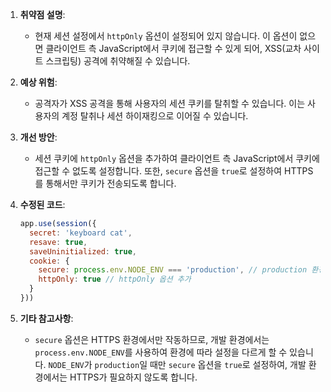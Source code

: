 1. **취약점 설명**:
   - 현재 세션 설정에서 `httpOnly` 옵션이 설정되어 있지 않습니다. 이 옵션이 없으면 클라이언트 측 JavaScript에서 쿠키에 접근할 수 있게 되어, XSS(교차 사이트 스크립팅) 공격에 취약해질 수 있습니다.

2. **예상 위험**:
   - 공격자가 XSS 공격을 통해 사용자의 세션 쿠키를 탈취할 수 있습니다. 이는 사용자의 계정 탈취나 세션 하이재킹으로 이어질 수 있습니다.

3. **개선 방안**:
   - 세션 쿠키에 `httpOnly` 옵션을 추가하여 클라이언트 측 JavaScript에서 쿠키에 접근할 수 없도록 설정합니다. 또한, `secure` 옵션을 `true`로 설정하여 HTTPS를 통해서만 쿠키가 전송되도록 합니다.

4. **수정된 코드**:
   ```javascript
   app.use(session({
     secret: 'keyboard cat',
     resave: true,
     saveUninitialized: true,
     cookie: { 
       secure: process.env.NODE_ENV === 'production', // production 환경에서만 secure 설정
       httpOnly: true // httpOnly 옵션 추가
     }
   }))
   ```

5. **기타 참고사항**:
   - `secure` 옵션은 HTTPS 환경에서만 작동하므로, 개발 환경에서는 `process.env.NODE_ENV`를 사용하여 환경에 따라 설정을 다르게 할 수 있습니다. `NODE_ENV`가 `production`일 때만 `secure` 옵션을 `true`로 설정하여, 개발 환경에서는 HTTPS가 필요하지 않도록 합니다.